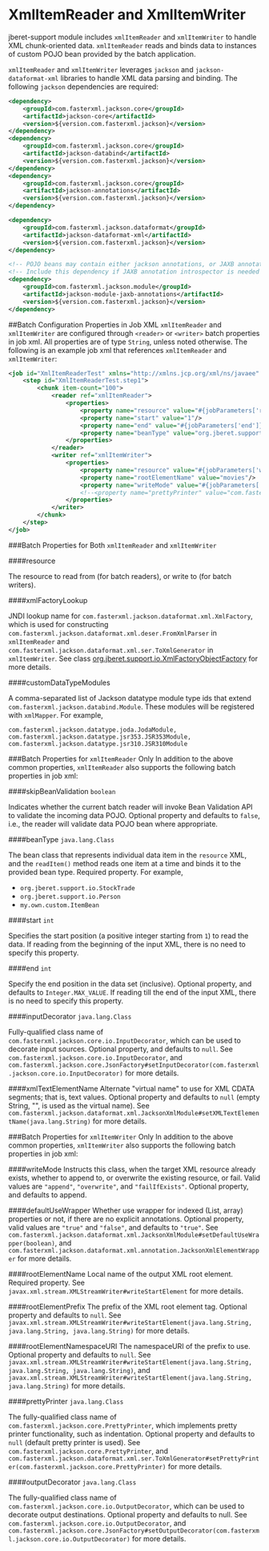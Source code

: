 # XmlItemReader and XmlItemWriter

jberet-support module includes `xmlItemReader` and `xmlItemWriter` to handle XML chunk-oriented data. `xmlItemReader` reads and binds data to instances of custom POJO bean provided by the batch application. 

`xmlItemReader` and `xmlItemWriter` leverages `jackson` and `jackson-dataformat-xml` libraries to handle XML data parsing and binding. The following `jackson` dependencies are required:

```xml
<dependency>
    <groupId>com.fasterxml.jackson.core</groupId>
    <artifactId>jackson-core</artifactId>
    <version>${version.com.fasterxml.jackson}</version>
</dependency>
<dependency>
    <groupId>com.fasterxml.jackson.core</groupId>
    <artifactId>jackson-databind</artifactId>
    <version>${version.com.fasterxml.jackson}</version>
</dependency>
<dependency>
    <groupId>com.fasterxml.jackson.core</groupId>
    <artifactId>jackson-annotations</artifactId>
    <version>${version.com.fasterxml.jackson}</version>
</dependency>

<dependency>
    <groupId>com.fasterxml.jackson.dataformat</groupId>
    <artifactId>jackson-dataformat-xml</artifactId>
    <version>${version.com.fasterxml.jackson}</version>
</dependency>

<!-- POJO beans may contain either jackson annotations, or JAXB annotations -->
<!-- Include this dependency if JAXB annotation introspector is needed -->
<dependency>
    <groupId>com.fasterxml.jackson.module</groupId>
    <artifactId>jackson-module-jaxb-annotations</artifactId>
    <version>${version.com.fasterxml.jackson}</version>
</dependency>
```

##Batch Configuration Properties in Job XML
`xmlItemReader` and `xmlItemWriter` are configured through `<reader>` or `<writer>` batch properties in job xml. All properties are of type `String`, unless noted otherwise. The following is an example job xml that references `xmlItemReader` and `xmlItemWriter`:

```xml
<job id="XmlItemReaderTest" xmlns="http://xmlns.jcp.org/xml/ns/javaee" version="1.0">
    <step id="XmlItemReaderTest.step1">
        <chunk item-count="100">
            <reader ref="xmlItemReader">
                <properties>
                    <property name="resource" value="#{jobParameters['resource']}"/>
                    <property name="start" value="1"/>
                    <property name="end" value="#{jobParameters['end']}"/>
                    <property name="beanType" value="org.jberet.support.io.Movie"/>
                </properties>
            </reader>
            <writer ref="xmlItemWriter">
                <properties>
                    <property name="resource" value="#{jobParameters['writeResource']}"/>
                    <property name="rootElementName" value="movies"/>
                    <property name="writeMode" value="#{jobParameters['writeMode']}?:overwrite;"/>
                    <!--<property name="prettyPrinter" value="com.fasterxml.jackson.core.util.MinimalPrettyPrinter"/>-->
                </properties>
            </writer>
        </chunk>
    </step>
</job>
```

###Batch Properties for Both `xmlItemReader` and `xmlItemWriter`

####resource

The resource to read from (for batch readers), or write to (for batch writers). 

####xmlFactoryLookup

JNDI lookup name for `com.fasterxml.jackson.dataformat.xml.XmlFactory`, which is used for constructing `com.fasterxml.jackson.dataformat.xml.deser.FromXmlParser` in `xmlItemReader` and `com.fasterxml.jackson.dataformat.xml.ser.ToXmlGenerator` in `xmlItemWriter`. See class [org.jberet.support.io.XmlFactoryObjectFactory](http://docs.jboss.org/jberet/latest/javadoc/jberet-support/org/jberet/support/io/XmlFactoryObjectFactory.html) for more details.

####customDataTypeModules

A comma-separated list of Jackson datatype module type ids that extend `com.fasterxml.jackson.databind.Module`. These modules will be registered with `xmlMapper`. For example,

`com.fasterxml.jackson.datatype.joda.JodaModule, com.fasterxml.jackson.datatype.jsr353.JSR353Module, com.fasterxml.jackson.datatype.jsr310.JSR310Module`
 

###Batch Properties for `xmlItemReader` Only
In addition to the above common properties, `xmlItemReader` also supports the following batch properties in job xml:

####skipBeanValidation
`boolean`

Indicates whether the current batch reader will invoke Bean Validation API to validate the incoming data POJO. Optional property and defaults to `false`, i.e., the reader will validate data POJO bean where appropriate.

####beanType
`java.lang.Class`

The bean class that represents individual data item in the `resource` XML, and the `readItem()` method reads one item at a time and binds it to the provided bean type. Required property. For example,

* `org.jberet.support.io.StockTrade`
* `org.jberet.support.io.Person`
* `my.own.custom.ItemBean`


####start
`int`

Specifies the start position (a positive integer starting from `1`) to read the data. If reading from the beginning of the input XML, there is no need to specify this property.

####end
`int`

Specify the end position in the data set (inclusive). Optional property, and defaults to `Integer.MAX_VALUE`. If reading till the end of the input XML, there is no need to specify this property.

####inputDecorator
`java.lang.Class`

Fully-qualified class name of `com.fasterxml.jackson.core.io.InputDecorator`, which can be used to decorate input sources. Optional property, and defaults to `null`. See `com.fasterxml.jackson.core.io.InputDecorator`, and  `com.fasterxml.jackson.core.JsonFactory#setInputDecorator(com.fasterxml.jackson.core.io.InputDecorator)` for more details.

####xmlTextElementName
Alternate "virtual name" to use for XML CDATA segments; that is, text values. Optional property and defaults to `null` (empty String, "", is used as the virtual name). See `com.fasterxml.jackson.dataformat.xml.JacksonXmlModule#setXMLTextElementName(java.lang.String)` for more details.

###Batch Properties for `xmlItemWriter` Only
In addition to the above common properties, `xmlItemWriter` also supports the following batch properties in job xml:

####writeMode
Instructs this class, when the target XML resource already exists, whether to append to, or overwrite the existing resource, or fail. Valid values are `"append"`, `"overwrite"`, and `"failIfExists"`. Optional property, and defaults to append.

####defaultUseWrapper
Whether use wrapper for indexed (List, array) properties or not, if there are no explicit annotations. Optional property, valid values are `"true"` and `"false"`, and defaults to `"true"`. See `com.fasterxml.jackson.dataformat.xml.JacksonXmlModule#setDefaultUseWrapper(boolean)`, and  ` com.fasterxml.jackson.dataformat.xml.annotation.JacksonXmlElementWrapper` for more details.

####rootElementName
Local name of the output XML root element. Required property. See `javax.xml.stream.XMLStreamWriter#writeStartElement` for more details.

####rootElementPrefix
The prefix of the XML root element tag. Optional property and defaults to `null`. See `javax.xml.stream.XMLStreamWriter#writeStartElement(java.lang.String, java.lang.String, java.lang.String)` for more details.

####rootElementNamespaceURI
The namespaceURI of the prefix to use. Optional property and defaults to `null`. See `javax.xml.stream.XMLStreamWriter#writeStartElement(java.lang.String, java.lang.String, java.lang.String)`, and `javax.xml.stream.XMLStreamWriter#writeStartElement(java.lang.String, java.lang.String)` for more details.

####prettyPrinter
`java.lang.Class`

The fully-qualified class name of `com.fasterxml.jackson.core.PrettyPrinter`, which implements pretty printer functionality, such as indentation. Optional property and defaults to `null` (default pretty printer is used). See `com.fasterxml.jackson.core.PrettyPrinter`, and `com.fasterxml.jackson.dataformat.xml.ser.ToXmlGenerator#setPrettyPrinter(com.fasterxml.jackson.core.PrettyPrinter)` for more details.

####outputDecorator
`java.lang.Class`

The fully-qualified class name of `com.fasterxml.jackson.core.io.OutputDecorator`, which can be used to decorate output destinations. Optional property and defaults to null. See `com.fasterxml.jackson.core.io.OutputDecorator`, and `com.fasterxml.jackson.core.JsonFactory#setOutputDecorator(com.fasterxml.jackson.core.io.OutputDecorator)` for more details.

